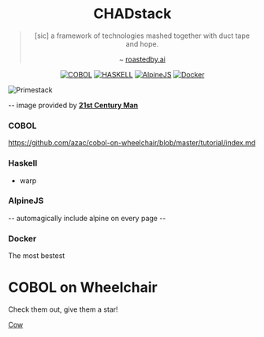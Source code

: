 <div align="center">

# CHADstack
>[sic] a framework of technologies mashed together with duct tape and hope.
>
>~ [roastedby.ai](https://www.roastedby.ai)

[![COBOL](https://img.shields.io/badge/COBOL-00436d.svg?style=for-the-badge)](https://github.com/azac/cobol-on-wheelchair/blob/master/tutorial/index.md)
[![HASKELL](https://img.shields.io/badge/Haskell-5D4F85.svg?style=for-the-badge)](https://hackage.haskell.org/package/warp)
[![AlpineJS](https://img.shields.io/badge/AlpineJS-6F99A6.svg?style=for-the-badge)](https://alpinejs.dev/)
[![Docker](https://img.shields.io/badge/Docker-2496ED.svg?style=for-the-badge)](https://www.docker.com/)

</div>

![Primestack](./images/CHADstack.png)

-- image provided by [**21st Century Man**](https://github.com/21st-centuryman)

### COBOL
https://github.com/azac/cobol-on-wheelchair/blob/master/tutorial/index.md

### Haskell
* warp

### AlpineJS
-- automagically include alpine on every page --

### Docker
The most bestest

COBOL on Wheelchair
===================
Check them out, give them a star!

[Cow](https://github.com/azac/cobol-on-wheelchair)

